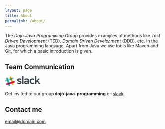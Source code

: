 ```yaml
---
layout: page
title: About
permalink: /about/
---
```


The _Dojo Java Programming Group_ provides examples of methods like _Test Driven Development_ (TDD), _Domain Driven Development_ (DDD), etc. In the Java programming language. Apart from Java we use tools like Maven and Git, for which a basic introduction is given. 


## Team Communication
 
[![slack](https://raw.githubusercontent.com/dojo-java-programming/dojo-java-programming.github.com/master/images/slack_cmyk-112x32.png)](https://dojo-java-programming.slack.com) 

Get invited to our group __dojo-java-programming__ on [slack](https://dojo-java-programming.slack.com).


## Contact me

[email@domain.com](mailto:email@domain.com)